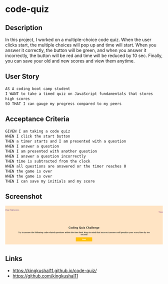 # code-quiz

## Description 

In this project, I worked on a multiple-choice code quiz. When the user clicks start, the multiple choices will pop up and time will start. When you answer it correctly, the button will be green, and when you answer it incorrectly, the button will be red and time will be reduced by 10 sec. Finally, you can save your old and new scores and view them anytime.

## User Story

```
AS A coding boot camp student
I WANT to take a timed quiz on JavaScript fundamentals that stores high scores
SO THAT I can gauge my progress compared to my peers
```

## Acceptance Criteria

```
GIVEN I am taking a code quiz
WHEN I click the start button
THEN a timer starts and I am presented with a question
WHEN I answer a question
THEN I am presented with another question
WHEN I answer a question incorrectly
THEN time is subtracted from the clock
WHEN all questions are answered or the timer reaches 0
THEN the game is over
WHEN the game is over
THEN I can save my initials and my score
```
## Screenshot
<img src=assets\_C__Users_kusha_Desktop_homework_code-quiz_index.html.png>

## Links
 - https://kingkushal11.github.io/code-quiz/
 - https://github.com/kingkushal11